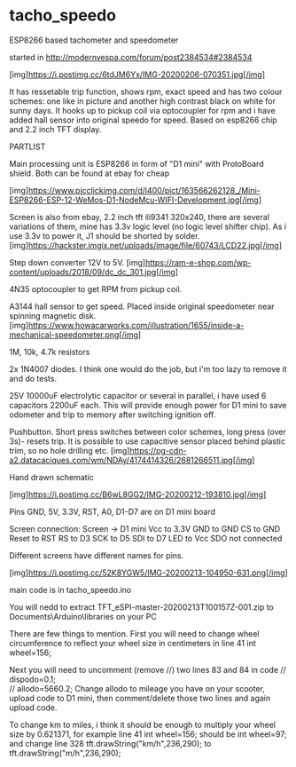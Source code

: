 # tacho_speedo
ESP8266 based tachometer and speedometer

started in http://modernvespa.com/forum/post2384534#2384534




[img]https://i.postimg.cc/6tdJM6Yx/IMG-20200206-070351.jpg[/img]

It has ressetable trip function, shows rpm, exact speed and has two colour schemes: one like in picture and another high contrast black on white for sunny days. It hooks up to pickup coil via optocoupler for rpm and i have added hall sensor into original speedo for speed. Based on esp8266 chip and 2.2 inch TFT display.

PARTLIST

Main processing unit is ESP8266 in form of "D1 mini" with ProtoBoard shield. Both can be found at ebay for cheap

[img]https://www.picclickimg.com/d/l400/pict/163566262128_/Mini-ESP8266-ESP-12-WeMos-D1-NodeMcu-WIFI-Development.jpg[/img]

Screen is also from ebay, 2.2 inch tft ili9341 320x240, there are several variations of them, mine has 3.3v logic level (no logic level shifter chip). As i use 3.3v to power it, J1 should be shorted by solder.
[img]https://hackster.imgix.net/uploads/image/file/60743/LCD22.jpg[/img]

Step down converter 12V to 5V.
[img]https://ram-e-shop.com/wp-content/uploads/2018/09/dc_dc_301.jpg[/img]

4N35 optocoupler to get RPM from pickup coil.

A3144 hall sensor to get speed. Placed inside original speedometer near spinning magnetic disk.
[img]https://www.howacarworks.com/illustration/1655/inside-a-mechanical-speedometer.png[/img]

1M, 10k, 4.7k resistors

2x 1N4007 diodes. I think one would do the job, but i'm too lazy to remove it and do tests.

25V 10000uF electrolytic capacitor or several in parallel, i have used 6 capacitors 2200uF each. This will provide enough power for D1 mini to save odometer and trip to memory after switching ignition off.

Pushbutton. Short press switches between color schemes, long press (over 3s)- resets trip. 
It is possible to use capacitive sensor placed behind plastic trim, so no hole drilling etc.
[img]https://pg-cdn-a2.datacaciques.com/wm/NDAy/4174414326/2681266511.jpg[/img]



Hand drawn schematic

[img]https://i.postimg.cc/B6wL8GG2/IMG-20200212-193810.jpg[/img]


Pins GND, 5V, 3.3V, RST, A0, D1-D7 are on D1 mini board

Screen connection:
Screen -> D1 mini
Vcc to 3.3V
GND to GND
CS to GND
Reset to RST
RS to D3
SCK to D5
SDI to D7
LED to Vcc
SDO not connected

Different screens have different names for pins.

[img]https://i.postimg.cc/52K8YGW5/IMG-20200213-104950-631.png[/img]



main code is in tacho_speedo.ino

You will nedd to extract TFT_eSPI-master-20200213T100157Z-001.zip to Documents\Arduino\libraries on your PC


There are few things to mention. First you will need to change wheel circumference to reflect your wheel size in centimeters  in line 41
int wheel=156;

Next you will need to uncomment (remove //) two lines 83 and 84 in code
//  dispodo=0.1;  
//  allodo=5660.2;
Change allodo to mileage you have on your scooter, upload code to D1 mini, then comment/delete those two lines and again upload code.


To change km to miles, i think it should be enough to multiply your wheel size by 0.621371,  for example line 41
int wheel=156;
should be
int wheel=97;
and change line 328
 tft.drawString("km/h",236,290);
to
 tft.drawString("m/h",236,290);
